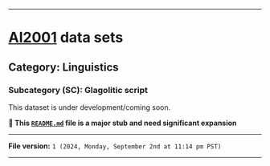 
***

# [AI2001](https://github.com/seanpm2001/AI2001/) data sets

## Category: Linguistics

### Subcategory (SC): Glagolitic script

This dataset is under development/coming soon.

**🌱️ This [`README.md`](/README.md) file is a major stub and need significant expansion**

***

**File version:** `1 (2024, Monday, September 2nd at 11:14 pm PST)`

***
